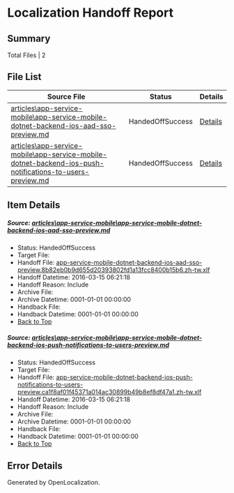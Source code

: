 # <a name='report-top'></a> Localization Handoff Report

## Summary
 Total Files | 2

## File List
 Source File | Status | Details 
 ----------- | ------ | ------- 
 [articles\app-service-mobile\app-service-mobile-dotnet-backend-ios-aad-sso-preview.md](https://github.com/OpenLocalizationTest/azuretest/blob/cf8a401754d07ec7f0036d35a28e871740202f87/articles/app-service-mobile/app-service-mobile-dotnet-backend-ios-aad-sso-preview.md) | HandedOffSuccess | [Details](#89b9d263d13b9935473aec2f0def6c809ea303394441)
 [articles\app-service-mobile\app-service-mobile-dotnet-backend-ios-push-notifications-to-users-preview.md](https://github.com/OpenLocalizationTest/azuretest/blob/cf8a401754d07ec7f0036d35a28e871740202f87/articles/app-service-mobile/app-service-mobile-dotnet-backend-ios-push-notifications-to-users-preview.md) | HandedOffSuccess | [Details](#f56ffd93909f6bf59eec0a9de60a6d8113cb817f4445)

## Item Details
##### <a name='89b9d263d13b9935473aec2f0def6c809ea303394441'></a> Source: [articles\app-service-mobile\app-service-mobile-dotnet-backend-ios-aad-sso-preview.md](https://github.com/OpenLocalizationTest/azuretest/blob/cf8a401754d07ec7f0036d35a28e871740202f87/articles/app-service-mobile/app-service-mobile-dotnet-backend-ios-aad-sso-preview.md)
* Status: HandedOffSuccess
* Target File: 
* Handoff File: [app-service-mobile-dotnet-backend-ios-aad-sso-preview.8b82eb0b9d655d20393802fd1a13fcc8400b15b6.zh-tw.xlf](https://github.com/OpenLocalizationTest/azuretest.handoff/blob/7fc160511997b1d958414eecea7ffe6c74e5f32d/ol-handoff/OpenLocalizationTest/azuretest.zh-tw/master/test-priority-high/app-service-mobile-dotnet-backend-ios-aad-sso-preview.8b82eb0b9d655d20393802fd1a13fcc8400b15b6.zh-tw.xlf)
* Handoff Datetime: 2016-03-15 06:21:18
* Handoff Reason: Include
* Archive File: 
* Archive Datetime: 0001-01-01 00:00:00
* Handback File: 
* Handback Datetime: 0001-01-01 00:00:00
* [Back to Top](#report-top)

##### <a name='f56ffd93909f6bf59eec0a9de60a6d8113cb817f4445'></a> Source: [articles\app-service-mobile\app-service-mobile-dotnet-backend-ios-push-notifications-to-users-preview.md](https://github.com/OpenLocalizationTest/azuretest/blob/cf8a401754d07ec7f0036d35a28e871740202f87/articles/app-service-mobile/app-service-mobile-dotnet-backend-ios-push-notifications-to-users-preview.md)
* Status: HandedOffSuccess
* Target File: 
* Handoff File: [app-service-mobile-dotnet-backend-ios-push-notifications-to-users-preview.ca1f8af01f45371a014ac30899b49b8ef8df47a1.zh-tw.xlf](https://github.com/OpenLocalizationTest/azuretest.handoff/blob/7fc160511997b1d958414eecea7ffe6c74e5f32d/ol-handoff/OpenLocalizationTest/azuretest.zh-tw/master/test-priority-high/app-service-mobile-dotnet-backend-ios-push-notifications-to-users-preview.ca1f8af01f45371a014ac30899b49b8ef8df47a1.zh-tw.xlf)
* Handoff Datetime: 2016-03-15 06:21:18
* Handoff Reason: Include
* Archive File: 
* Archive Datetime: 0001-01-01 00:00:00
* Handback File: 
* Handback Datetime: 0001-01-01 00:00:00
* [Back to Top](#report-top)


## Error Details

Generated by OpenLocalization.
